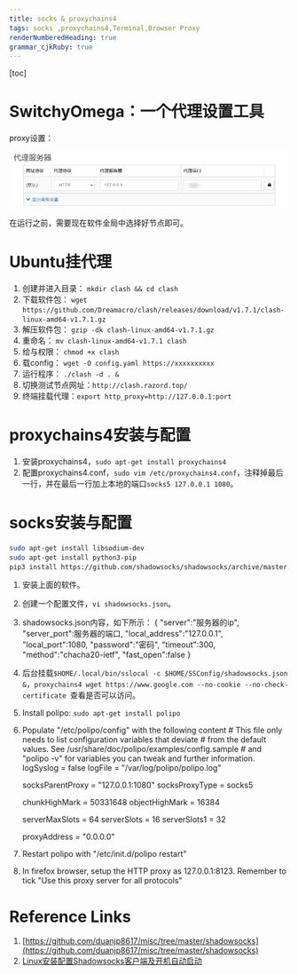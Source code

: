 ```yaml
---
title: socks & proxychains4 
tags: socks ,proxychains4,Terminal,Browser Proxy
renderNumberedHeading: true
grammar_cjkRuby: true
---
```

[toc]
# SwitchyOmega：一个代理设置工具
proxy设置：

![代理端口查看软件](./images/1642933344212.png)

在运行之前，需要现在软件全局中选择好节点即可。

# Ubuntu挂代理
1. 创建并进入目录： `mkdir clash && cd clash`
2. 下载软件包： `wget https://github.com/Dreamacro/clash/releases/download/v1.7.1/clash-linux-amd64-v1.7.1.gz`
3. 解压软件包： `gzip -dk clash-linux-amd64-v1.7.1.gz`
4. 重命名： `mv clash-linux-amd64-v1.7.1 clash`
5. 给与权限： `chmod +x clash`
6. 载config： `wget -O config.yaml https://xxxxxxxxxx`
7. 运行程序： `./clash -d . &`
8. 切换测试节点网址：`http://clash.razord.top/`
9. 终端挂载代理：`export http_proxy=http://127.0.0.1:port`
# proxychains4安装与配置
1. 安装proxychains4，`sudo apt-get install proxychains4`
2. 配置proxychains4.conf，`sudo vim /etc/proxychains4.conf`，注释掉最后一行，并在最后一行加上本地的端口`socks5 127.0.0.1 1080`。
# socks安装与配置
``` bash
sudo apt-get install libsodium-dev
sudo apt-get install python3-pip
pip3 install https://github.com/shadowsocks/shadowsocks/archive/master.zip -U
```
1. 安装上面的软件。
2. 创建一个配置文件，`vi shadowsocks.json`。
3. shadowsocks.json内容，如下所示：
	{
    "server":"服务器的ip",
    "server_port":服务器的端口,
    "local_address":"127.0.0.1",
    "local_port":1080,
    "password":"密码",
    "timeout":300,
    "method":"chacha20-ietf",
    "fast_open":false
	}
4. 后台挂载`$HOME/.local/bin/sslocal -c $HOME/SSConfig/shadowsocks.json &`，`proxychains4 wget https://www.google.com --no-cookie --no-check-certificate `查看是否可以访问。
 
5.  Install polipo: `sudo apt-get install polipo`
6.  Populate "/etc/polipo/config" with the following content
	\# This file only needs to list configuration variables that deviate
	\# from the default values. See /usr/share/doc/polipo/examples/config.sample
	\# and "polipo -v" for variables you can tweak and further information.
	logSyslog = false
	logFile = "/var/log/polipo/polipo.log"

	socksParentProxy = "127.0.0.1:1080"
	socksProxyType = socks5

	chunkHighMark = 50331648
	objectHighMark = 16384

	serverMaxSlots = 64
	serverSlots = 16
	serverSlots1 = 32

	proxyAddress = "0.0.0.0"
	
 7. Restart polipo with "/etc/init.d/polipo restart"
 
 8. In firefox browser, setup the HTTP proxy as 127.0.0.1:8123. Remember to tick "Use this proxy server for all protocols" 

# Reference Links
1. [https://github.com/duanjp8617/misc/tree/master/shadowsocks](https://github.com/duanjp8617/misc/tree/master/shadowsocks)
2. [Linux安装配置Shadowsocks客户端及开机自动启动](https://blog.huihut.com/2017/08/25/LinuxInstallConfigShadowsocksClient/)
 